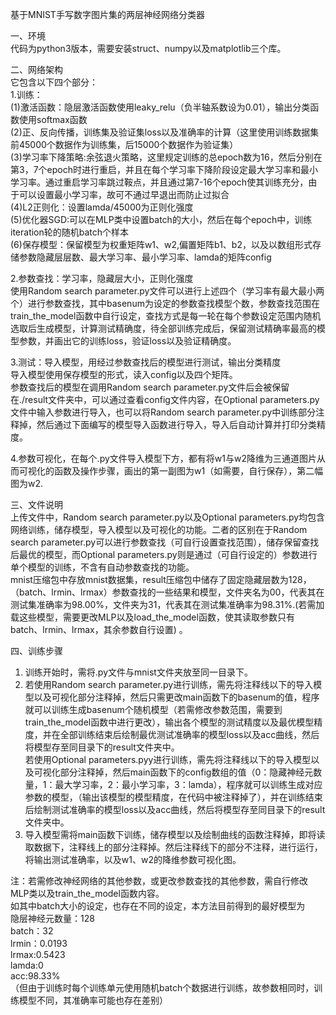 基于MNIST手写数字图片集的两层神经网络分类器  

一、环境  
代码为python3版本，需要安装struct、numpy以及matplotlib三个库。  

二、网络架构  
 它包含以下四个部分：    
 1.训练：  
  (1)激活函数：隐层激活函数使用leaky_relu（负半轴系数设为0.01），输出分类函数使用softmax函数  
  (2)正、反向传播，训练集及验证集loss以及准确率的计算（这里使用训练数据集前45000个数据作为训练集，后15000个数据作为验证集）  
  (3)学习率下降策略:余弦退火策略，这里规定训练的总epoch数为16，然后分别在第3，7个epoch时进行重启，并且在每个学习率下降阶段设定最大学习率和最小学习率。通过重启学习率跳过鞍点，并且通过第7-16个epoch使其训练充分，由于可以设置最小学习率，故可不通过早退出而防止过拟合  
  (4)L2正则化：设置lamda/45000为正则化强度  
  (5)优化器SGD:可以在MLP类中设置batch的大小，然后在每个epoch中，训练iteration轮的随机batch个样本  
  (6)保存模型：保留模型为权重矩阵w1、w2,偏置矩阵b1、b2，以及以数组形式存储参数隐藏层层数、最大学习率、最小学习率、lamda的矩阵config  
  
 2.参数查找：学习率，隐藏层大小，正则化强度  
  使用Random search parameter.py文件可以进行上述四个（学习率有最大最小两个）进行参数查找，其中basenum为设定的参数查找模型个数，参数查找范围在train_the_model函数中自行设定，查找方式是每一轮在每个参数设定范围内随机选取后生成模型，计算测试精确度，待全部训练完成后，保留测试精确率最高的模型参数，并画出它的训练loss，验证loss以及验证精确度。  
  
 3.测试：导入模型，用经过参数查找后的模型进行测试，输出分类精度  
  导入模型使用保存模型的形式，读入config以及四个矩阵。  
  参数查找后的模型在调用Random search parameter.py文件后会被保留在./result文件夹中，可以通过查看config文件内容，在Optional parameters.py文件中输入参数进行导入，也可以将Random search parameter.py中训练部分注释掉，然后通过下面编写的模型导入函数进行导入，导入后自动计算并打印分类精度。  
  
 4.参数可视化，在每个.py文件导入模型下方，都有将w1与w2降维为三通道图片从而可视化的函数及操作步骤，画出的第一副图为w1（如需要，自行保存），第二幅图为w2.  
  
三、文件说明  
上传文件中，Random search parameter.py以及Optional parameters.py均包含网络训练，储存模型，导入模型以及可视化的功能。二者的区别在于Random search parameter.py可以进行参数查找（可自行设置查找范围），储存保留查找后最优的模型，而Optional parameters.py则是通过（可自行设定的）参数进行单个模型的训练，不含有自动参数查找的功能。  
mnist压缩包中存放mnist数据集，result压缩包中储存了固定隐藏层数为128，（batch、lrmin、lrmax）参数查找的一些结果和模型，文件夹名为00，代表其在测试集准确率为98.00%，文件夹为31，代表其在测试集准确率为98.31%.(若需加载这些模型，需要更改MLP以及load_the_model函数，使其读取参数只有batch、lrmin、lrmax，其余参数自行设置) 。   

四、训练步骤  
  1. 训练开始时，需将.py文件与mnist文件夹放至同一目录下。  
  2. 若使用Random search parameter.py进行训练，需先将注释线以下的导入模型以及可视化部分注释掉，然后只需更改main函数下的basenum的值，程序就可以训练生成basenum个随机模型（若需修改参数范围，需要到train_the_model函数中进行更改），输出各个模型的测试精度以及最优模型精度，并在全部训练结束后绘制最优测试准确率的模型loss以及acc曲线，然后将模型存至同目录下的result文件夹中。  
  若使用Optional parameters.pyy进行训练，需先将注释线以下的导入模型以及可视化部分注释掉，然后main函数下的config数组的值（0：隐藏神经元数量，1：最大学习率，2：最小学习率，3：lamda），程序就可以训练生成对应参数的模型，（输出该模型的模型精度，在代码中被注释掉了），并在训练结束后绘制测试准确率的模型loss以及acc曲线，然后将模型存至同目录下的result文件夹中。  
  3. 导入模型需将main函数下训练，储存模型以及绘制曲线的函数注释掉，即将读取数据下，注释线上的部分注释掉。然后注释线下的部分不注释，进行运行，将输出测试准确率，以及w1、w2的降维参数可视化图。  

注：若需修改神经网络的其他参数，或更改参数查找的其他参数，需自行修改MLP类以及train_the_model函数内容。  
如其中batch大小的设定，也存在不同的设定，本方法目前得到的最好模型为  
隐层神经元数量：128  
batch：32   
lrmin：0.0193  
lrmax:0.5423  
lamda:0  
acc:98.33%  
（但由于训练时每个训练单元使用随机batch个数据进行训练，故参数相同时，训练模型不同，其准确率可能也存在差别）

